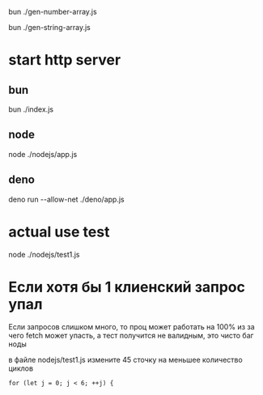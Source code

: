 bun ./gen-number-array.js

bun ./gen-string-array.js

# start http server

## bun

bun ./index.js

## node

node ./nodejs/app.js

## deno

deno run --allow-net ./deno/app.js

# actual use test

node ./nodejs/test1.js

# Если хотя бы 1 клиенский запрос упал
Если запросов слишком много, то проц может работать на 100% из за чего fetch может упасть, а тест получится не валидным, это чисто баг ноды

в файле nodejs/test1.js измените 45 сточку на меньшее количество циклов
```
for (let j = 0; j < 6; ++j) {
```